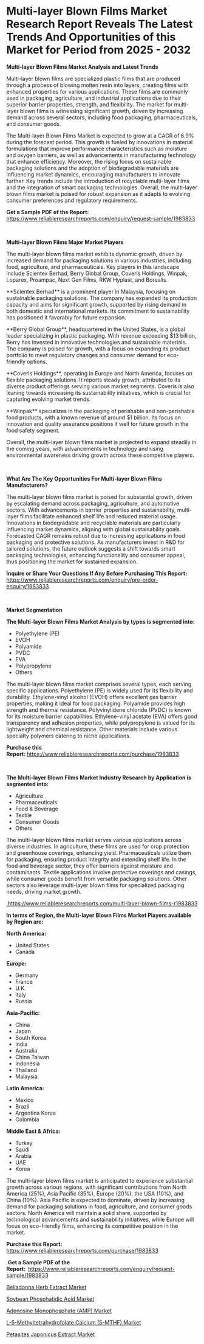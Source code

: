 <p><h1>Multi-layer Blown Films Market Research Report Reveals The Latest Trends And Opportunities of this Market for Period from 2025 - 2032</h1></p><p><strong>Multi-layer Blown Films Market Analysis and Latest Trends</strong></p>
<p><p>Multi-layer blown films are specialized plastic films that are produced through a process of blowing molten resin into layers, creating films with enhanced properties for various applications. These films are commonly used in packaging, agriculture, and industrial applications due to their superior barrier properties, strength, and flexibility. The market for multi-layer blown films is witnessing significant growth, driven by increasing demand across several sectors, including food packaging, pharmaceuticals, and consumer goods.</p><p>The Multi-layer Blown Films Market is expected to grow at a CAGR of 6.9% during the forecast period. This growth is fueled by innovations in material formulations that improve performance characteristics such as moisture and oxygen barriers, as well as advancements in manufacturing technology that enhance efficiency. Moreover, the rising focus on sustainable packaging solutions and the adoption of biodegradable materials are influencing market dynamics, encouraging manufacturers to innovate further. Key trends include the introduction of recyclable multi-layer films and the integration of smart packaging technologies. Overall, the multi-layer blown films market is poised for robust expansion as it adapts to evolving consumer preferences and regulatory requirements.</p></p>
<p><strong>Get a Sample PDF of the Report:&nbsp;</strong> <a href="https://www.reliableresearchreports.com/enquiry/request-sample/1983833?utm_campaign=36&utm_medium=2&utm_source=Github&utm_content=ia&utm_term=03042025&utm_id=multi-layer-blown-films">https://www.reliableresearchreports.com/enquiry/request-sample/1983833</a></p>
<p>&nbsp;</p>
<p><strong>Multi-layer Blown Films Major Market Players</strong></p>
<p><p>The multi-layer blown films market exhibits dynamic growth, driven by increased demand for packaging solutions in various industries, including food, agriculture, and pharmaceuticals. Key players in this landscape include Scientex Berhad, Berry Global Group, Coveris Holdings, Winpak, Loparex, Proampac, Next Gen Films, RKW Hyplast, and Borealis.</p><p>**Scientex Berhad** is a prominent player in Malaysia, focusing on sustainable packaging solutions. The company has expanded its production capacity and aims for significant growth, supported by rising demand in both domestic and international markets. Its commitment to sustainability has positioned it favorably for future expansion.</p><p>**Berry Global Group**, headquartered in the United States, is a global leader specializing in plastic packaging. With revenue exceeding $13 billion, Berry has invested in innovative technologies and sustainable materials. The company is poised for growth, with a focus on expanding its product portfolio to meet regulatory changes and consumer demand for eco-friendly options.</p><p>**Coveris Holdings**, operating in Europe and North America, focuses on flexible packaging solutions. It reports steady growth, attributed to its diverse product offerings serving various market segments. Coveris is also leaning towards increasing its sustainability initiatives, which is crucial for capturing evolving market trends.</p><p>**Winpak** specializes in the packaging of perishable and non-perishable food products, with a known revenue of around $1 billion. Its focus on innovation and quality assurance positions it well for future growth in the food safety segment.</p><p>Overall, the multi-layer blown films market is projected to expand steadily in the coming years, with advancements in technology and rising environmental awareness driving growth across these competitive players.</p></p>
<p>&nbsp;</p>
<p><strong>What Are The Key Opportunities For Multi-layer Blown Films Manufacturers?</strong></p>
<p><p>The multi-layer blown films market is poised for substantial growth, driven by escalating demand across packaging, agriculture, and automotive sectors. With advancements in barrier properties and sustainability, multi-layer films facilitate enhanced shelf life and reduced material usage. Innovations in biodegradable and recyclable materials are particularly influencing market dynamics, aligning with global sustainability goals. Forecasted CAGR remains robust due to increasing applications in food packaging and protective solutions. As manufacturers invest in R&D for tailored solutions, the future outlook suggests a shift towards smart packaging technologies, enhancing functionality and consumer appeal, thus positioning the market for sustained expansion.</p></p>
<p><strong>Inquire or Share Your Questions If Any Before Purchasing This Report:</strong> <a href="https://www.reliableresearchreports.com/enquiry/pre-order-enquiry/1983833?utm_campaign=36&utm_medium=2&utm_source=Github&utm_content=ia&utm_term=03042025&utm_id=multi-layer-blown-films">https://www.reliableresearchreports.com/enquiry/pre-order-enquiry/1983833</a></p>
<p>&nbsp;</p>
<p><strong>Market Segmentation</strong></p>
<p><strong>The Multi-layer Blown Films Market Analysis by types is segmented into:</strong></p>
<p><ul><li>Polyethylene (PE)</li><li>EVOH</li><li>Polyamide</li><li>PVDC</li><li>EVA</li><li>Polypropylene</li><li>Others</li></ul></p>
<p><p>The multi-layer blown films market comprises several types, each serving specific applications. Polyethylene (PE) is widely used for its flexibility and durability. Ethylene-vinyl alcohol (EVOH) offers excellent gas barrier properties, making it ideal for food packaging. Polyamide provides high strength and thermal resistance. Polyvinylidene chloride (PVDC) is known for its moisture barrier capabilities. Ethylene-vinyl acetate (EVA) offers good transparency and adhesion properties, while polypropylene is valued for its lightweight and chemical resistance. Other materials include various specialty polymers catering to niche applications.</p></p>
<p><strong>Purchase this Report:&nbsp;</strong><a href="https://www.reliableresearchreports.com/purchase/1983833?utm_campaign=36&utm_medium=2&utm_source=Github&utm_content=ia&utm_term=03042025&utm_id=multi-layer-blown-films">https://www.reliableresearchreports.com/purchase/1983833</a></p>
<p>&nbsp;</p>
<p><strong>The Multi-layer Blown Films Market Industry Research by Application is segmented into:</strong></p>
<p><ul><li>Agriculture</li><li>Pharmaceuticals</li><li>Food & Beverage</li><li>Textile</li><li>Consumer Goods</li><li>Others</li></ul></p>
<p><p>The multi-layer blown films market serves various applications across diverse industries. In agriculture, these films are used for crop protection and greenhouse coverings, enhancing yield. Pharmaceuticals utilize them for packaging, ensuring product integrity and extending shelf life. In the food and beverage sector, they offer barriers against moisture and contaminants. Textile applications involve protective coverings and casings, while consumer goods benefit from versatile packaging solutions. Other sectors also leverage multi-layer blown films for specialized packaging needs, driving market growth.</p></p>
<p><a href="https://www.reliableresearchreports.com/multi-layer-blown-films-r1983833?utm_campaign=36&utm_medium=2&utm_source=Github&utm_content=ia&utm_term=03042025&utm_id=multi-layer-blown-films">&nbsp;https://www.reliableresearchreports.com/multi-layer-blown-films-r1983833</a></p>
<p><strong>In terms of Region, the Multi-layer Blown Films Market Players available by Region are:</strong></p>
<p>
    <p> <strong> North America: </strong>
        <ul>
            <li>United States</li>
            <li>Canada</li>
        </ul>
        </p> 
    <p> <strong> Europe: </strong>
        <ul>
            <li>Germany</li>
            <li>France</li>
            <li>U.K.</li>
            <li>Italy</li>
            <li>Russia</li>
        </ul>
        </p> 
    <p> <strong> Asia-Pacific: </strong>
        <ul>
            <li>China</li>
            <li>Japan</li>
            <li>South Korea</li>
            <li>India</li>
            <li>Australia</li>
            <li>China Taiwan</li>
            <li>Indonesia</li>
            <li>Thailand</li>
            <li>Malaysia</li>
        </ul>
        </p> 
    <p> <strong> Latin America: </strong>
        <ul>
            <li>Mexico</li>
            <li>Brazil</li>
            <li>Argentina Korea</li>
            <li>Colombia</li>
        </ul>
        </p> 
    <p> <strong> Middle East & Africa: </strong>
        <ul>
            <li>Turkey</li>
            <li>Saudi</li>
            <li>Arabia</li>
            <li>UAE</li>
            <li>Korea</li>
        </ul>
    </p>
    </p>
<p><p>The multi-layer blown films market is anticipated to experience substantial growth across various regions, with significant contributions from North America (25%), Asia Pacific (35%), Europe (20%), the USA (10%), and China (10%). Asia Pacific is expected to dominate, driven by increasing demand for packaging solutions in food, agriculture, and consumer goods sectors. North America will maintain a solid share, supported by technological advancements and sustainability initiatives, while Europe will focus on eco-friendly films, enhancing its competitive position in the market.</p></p>
<p><strong>Purchase this Report: </strong><a href="https://www.reliableresearchreports.com/purchase/1983833?utm_campaign=36&utm_medium=2&utm_source=Github&utm_content=ia&utm_term=03042025&utm_id=multi-layer-blown-films">https://www.reliableresearchreports.com/purchase/1983833</a></p>
<p>&nbsp;<strong>Get a Sample PDF of the Report:&nbsp;&nbsp;</strong><a href="https://www.reliableresearchreports.com/enquiry/request-sample/1983833?utm_campaign=36&utm_medium=2&utm_source=Github&utm_content=ia&utm_term=03042025&utm_id=multi-layer-blown-films">https://www.reliableresearchreports.com/enquiry/request-sample/1983833</a></p>
<p><strong></strong></p>
<p><p><a href="https://github.com/ummulmzu/Market-Research-Report-List-1/blob/main/belladonna-herb-extract-market.md?utm_campaign=36&utm_medium=2&utm_source=Github&utm_content=ia&utm_term=03042025&utm_id=multi-layer-blown-films">Belladonna Herb Extract Market</a></p><p><a href="https://github.com/aiamekar/Market-Research-Report-List-1/blob/main/soybean-phosphatidic-acid-market.md?utm_campaign=36&utm_medium=2&utm_source=Github&utm_content=ia&utm_term=03042025&utm_id=multi-layer-blown-films">Soybean Phosphatidic Acid Market</a></p><p><a href="https://github.com/boudykodumi/Market-Research-Report-List-1/blob/main/adenosine-monophosphate-amp-market.md?utm_campaign=36&utm_medium=2&utm_source=Github&utm_content=ia&utm_term=03042025&utm_id=multi-layer-blown-films">Adenosine Monophosphate (AMP) Market</a></p><p><a href="https://github.com/vsiljgestel/Market-Research-Report-List-1/blob/main/l-5-methyltetrahydrofolate-calcium-5-mthf-market.md?utm_campaign=36&utm_medium=2&utm_source=Github&utm_content=ia&utm_term=03042025&utm_id=multi-layer-blown-films">L-5-Methyltetrahydrofolate Calcium (5-MTHF) Market</a></p><p><a href="https://github.com/nwokechock6s/Market-Research-Report-List-1/blob/main/petasites-japonicus-extract-market.md?utm_campaign=36&utm_medium=2&utm_source=Github&utm_content=ia&utm_term=03042025&utm_id=multi-layer-blown-films">Petasites Japonicus Extract Market</a></p></p>